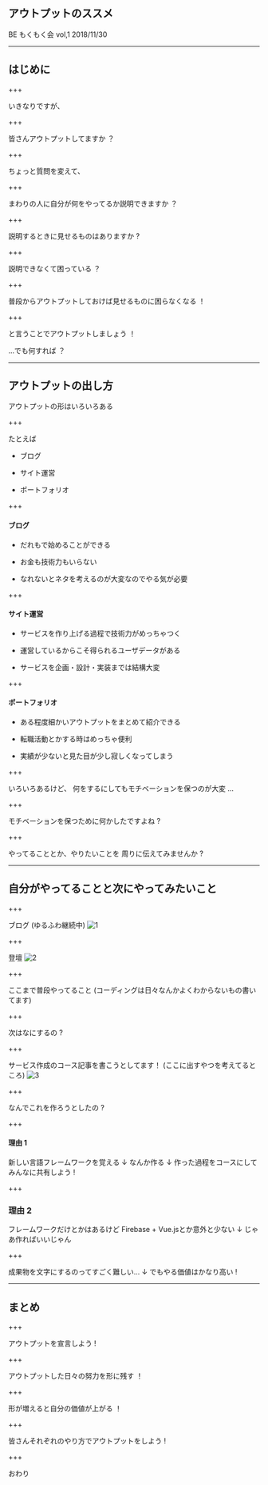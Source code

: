 ## アウトプットのススメ

BE もくもく会 vol,1
2018/11/30

---

## はじめに

+++

いきなりですが、

+++

皆さんアウトプットしてますか ？

+++

ちょっと質問を変えて、

+++

まわりの人に自分が何をやってるか説明できますか ？

+++

説明するときに見せるものはありますか ?

+++

説明できなくて困っている ？

+++

普段からアウトプットしておけば見せるものに困らなくなる ！

+++

と言うことでアウトプットしましょう ！

...でも何すれば ？

---

## アウトプットの出し方

アウトプットの形はいろいろある

+++

たとえば

- ブログ

- サイト運営

- ポートフォリオ

+++

#### ブログ

- だれもで始めることができる

- お金も技術力もいらない

- なれないとネタを考えるのが大変なのでやる気が必要

+++

#### サイト運営

- サービスを作り上げる過程で技術力がめっちゃつく

- 運営しているからこそ得られるユーザデータがある

- サービスを企画・設計・実装までは結構大変

+++

#### ポートフォリオ

- ある程度細かいアウトプットをまとめて紹介できる

- 転職活動とかする時はめっちゃ便利

- 実績が少ないと見た目が少し寂しくなってしまう

+++

いろいろあるけど、
何をするにしてもモチベーションを保つのが大変 ...

+++

モチベーションを保つために何かしたですよね ?

+++

やってることとか、やりたいことを
周りに伝えてみませんか ?

---

## 自分がやってることと次にやってみたいこと

+++

ブログ (ゆるふわ継続中)
![1](./20181130/images/1.PNG)

+++

登壇
![2](./20181130/images/2.PNG)

+++

ここまで普段やってること
(コーディングは日々なんかよくわからないもの書いてます)

+++

次はなにするの ?

+++

サービス作成のコース記事を書こうとしてます！
(ここに出すやつを考えてるところ)
![3](./20181130/images/3.PNG)

+++

なんでこれを作ろうとしたの ?

+++

#### 理由 1

新しい言語フレームワークを覚える
↓
なんか作る
↓
作った過程をコースにしてみんなに共有しよう !

+++

### 理由 2

フレームワークだけとかはあるけど
Firebase + Vue.jsとか意外と少ない
↓
じゃあ作ればいいじゃん

+++

成果物を文字にするのってすごく難しい...
↓
でもやる価値はかなり高い !

---

## まとめ

+++

アウトプットを宣言しよう !

+++

アウトプットした日々の努力を形に残す ！

+++

形が増えると自分の価値が上がる ！

+++

皆さんそれぞれのやり方でアウトプットをしよう !

+++

おわり